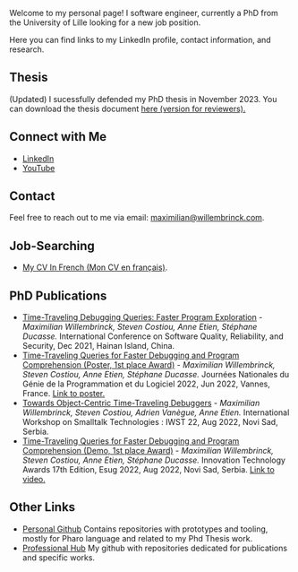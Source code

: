 <!---![Your Profile Picture](link_to_profile_picture.jpg) -->

Welcome to my personal page! I software engineer, currently a PhD from the University of Lille looking for a new job position.

Here you can find links to my LinkedIn profile, contact information, and research.

## Thesis 

(Updated)
I sucessfully defended my PhD thesis in November 2023.
You can download the thesis document [here (version for reviewers).](https://github.com/Willembrinck/2023-Selective-Time-Traveling-Thesis/raw/main/thesis-maximilian-willembrinck-2023.pdf)

## Connect with Me

- [LinkedIn](https://www.linkedin.com/in/maxwillembrinck)
- [YouTube](https://www.youtube.com/@maxwillembrinck)

## Contact

Feel free to reach out to me via email: [maximilian@willembrinck.com](mailto:maximilian@willembrinck.com).

## Job-Searching

- [My CV In French (Mon CV en français)](https://github.com/Willembrinck/willembrinck.github.io/raw/source/Curriculum%202024-09-25%20fr%20short.pdf).



## PhD Publications

- [Time-Traveling Debugging Queries: Faster Program Exploration](https://hal.science/hal-03463047) - *Maximilian Willembrinck, Steven Costiou, Anne Etien, Stéphane Ducasse.* International Conference on Software Quality, Reliability, and Security, Dec 2021, Hainan Island, China.
- [Time-Traveling Queries for Faster Debugging and Program Comprehension (Poster, 1st place Award)](https://gdr-gpl.cnrs.fr/node/502) - *Maximilian Willembrinck, Steven Costiou, Anne Etien, Stéphane Ducasse.* Journées Nationales du Génie de la Programmation et du Logiciel 2022, Jun 2022, Vannes, France. [Link to poster.](https://hal.science/hal-03738585)
- [Towards Object-Centric Time-Traveling Debuggers](https://hal.science/hal-03825736) - *Maximilian Willembrinck, Steven Costiou, Adrien Vanègue, Anne Etien.* International Workshop on Smalltalk Technologies : IWST 22, Aug 2022, Novi Sad, Serbia.
- [Time-Traveling Queries for Faster Debugging and Program Comprehension (Demo, 1st place Award)](https://esug.github.io/2022-Conference/awardsSubmissions.html) - *Maximilian Willembrinck, Steven Costiou, Anne Etien, Stéphane Ducasse.* Innovation Technology Awards 17th Edition, Esug 2022, Aug 2022, Novi Sad, Serbia. [Link to video.](https://youtu.be/cgYY-nNjnsA?si=3S06msmPS6sNQySK)

## Other Links

- <a href="https://www.github.com/maxwills" title="Personal Github">Personal Github</a> Contains repositories with prototypes and tooling, mostly for Pharo language and related to my Phd Thesis work.
- <a href="https://www.github.com/willembrinck" title="Professional Github">Professional Hub</a> My github with repositories dedicated for publications and specific works.

